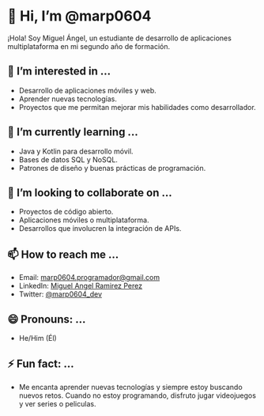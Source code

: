 # 👋 Hi, I’m @marp0604
¡Hola! Soy Miguel Ángel, un estudiante de desarrollo de aplicaciones multiplataforma en mi segundo año de formación.

## 👀 I’m interested in ...
- Desarrollo de aplicaciones móviles y web.
- Aprender nuevas tecnologías.
- Proyectos que me permitan mejorar mis habilidades como desarrollador.

## 🌱 I’m currently learning ...
- Java y Kotlin para desarrollo móvil.
- Bases de datos SQL y NoSQL.
- Patrones de diseño y buenas prácticas de programación.

## 💞️ I’m looking to collaborate on ...
- Proyectos de código abierto.
- Aplicaciones móviles o multiplataforma.
- Desarrollos que involucren la integración de APIs.

## 📫 How to reach me ...
- Email: marp0604.programador@gmail.com
- LinkedIn: [Miguel Angel Ramirez Perez]([https://www.linkedin.com/in/miguelangelramirez03](https://www.linkedin.com/in/miguel-angel-ramirez-perez-a7150a334/))
- Twitter: [@marp0604_dev](https://x.com/marp0604_dev)

## 😄 Pronouns: ...
- He/Him (Él)

## ⚡ Fun fact: ...
- Me encanta aprender nuevas tecnologías y siempre estoy buscando nuevos retos. Cuando no estoy programando, disfruto jugar videojuegos y ver series o peliculas. 
